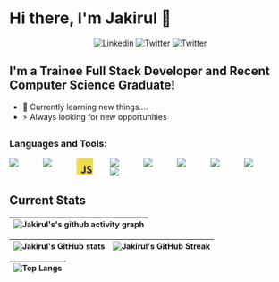 # Hi there, I'm Jakirul 👋

<p align="center">
  <a href="https://www.linkedin.com/in/Jakirul/">
    <img src="https://img.shields.io/badge/Jakirul-%230077B5.svg?style=for-the-badge&logo=linkedin&logoColor=white" alt="Linkedin" />
 </a>
<a href="mailto:jakirul.islam@live.co.uk?subject=[GitHub]">
    <img src="https://img.shields.io/badge/-Email%20ME-%231DA1F2.svg?style=for-the-badge&logo=Email&logoColor=white" alt="Twitter" />
 </a>
  <a href="https://www.jakirul.com">
    <img src="https://img.shields.io/badge/-View%20My%20Website-%231DA1F2.svg?style=for-the-badge&logo=Email&logoColor=white" alt="Twitter" />
 </a>
</p>

## I'm a Trainee Full Stack Developer and Recent Computer Science Graduate!
- 🌱 Currently learning new things....
- ⚡ Always looking for new opportunities

### Languages and Tools:

<div>
  <img align="left" width="30px" src="https://cdn-icons-png.flaticon.com/512/732/732212.png" style="padding-right: 30px" />
  <img align="left" width="30px" src="https://cdn-icons-png.flaticon.com/512/732/732190.png" style="padding-right: 30px"  />
  <img align="left" width="30px" src="https://raw.githubusercontent.com/voodootikigod/logo.js/master/js.png" style="padding-right: 30px"  />
  <img align="left" width="30px" src="https://upload.wikimedia.org/wikipedia/commons/thumb/a/a7/React-icon.svg/2300px-React-icon.svg.png" style="padding-right: 30px"  />
  <img align="left" width="30px" src="https://cdn.iconscout.com/icon/free/png-256/node-js-1174925.png" style="padding-right: 30px"  />
  <img align="left" width="30px" src="https://www.jakirul.com/assets/images/tech-icons/django.jpg"  style="padding-right: 30px"  />
  <img align="left" width="30px" src="https://cdn3.iconfinder.com/data/icons/logos-and-brands-adobe/512/267_Python-512.png"  style="padding-right: 30px" />
  <img align="left" width="30px" src="https://forenda.com.tr/wp-content/uploads/2020/10/mongodb-logo.png"  style="padding-right: 30px"  />
  <img align="left" width="30px" src="https://upload.wikimedia.org/wikipedia/commons/thumb/2/29/Postgresql_elephant.svg/1200px-Postgresql_elephant.svg.png"  style="padding-right: 30px" />
</div>

<br> 
<br>


## Current Stats

|   ![Jakirul's's github activity graph](https://activity-graph.herokuapp.com/graph?username=Jakirul&theme=rogue) |
| :---: |

| ![Jakirul's GitHub stats](https://github-readme-stats.vercel.app/api?username=Jakirul&show_icons=true&theme=city_lights) | ![Jakirul's GitHub Streak](https://github-readme-streak-stats.herokuapp.com/?user=Jakirul&theme=city-lights) |
| :---: | :---: |

| ![Top Langs](https://github-readme-stats.vercel.app/api/top-langs/?username=Jakirul&theme=city_lights) |
| :---: |



<!--
**Jakirul/Jakirul** is a ✨ _special_ ✨ repository because its `README.md` (this file) appears on your GitHub profile.

Here are some ideas to get you started:

- 🔭 I’m currently working on ...
- 🌱 I’m currently learning ...
- 👯 I’m looking to collaborate on ...
- 🤔 I’m looking for help with ...
- 💬 Ask me about ...
- 📫 How to reach me: ...
- 😄 Pronouns: ...
- ⚡ Fun fact: ...
-->









